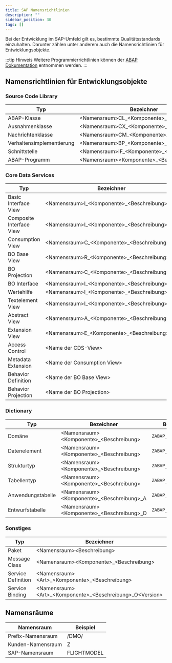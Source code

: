 ```yaml
---
title: SAP Namensrichtlinien
description: ""
sidebar_position: 30
tags: []
---
```


Bei der Entwicklung im SAP-Umfeld gilt es, bestimmte Qualitätsstandards einzuhalten. Darunter zählen unter anderem auch die Namensrichtlinien für Entwicklungsobjekte.

:::tip Hinweis
Weitere Programmierrichtlinien können der [ABAP Dokumentation](https://help.sap.com/doc/abapdocu_latest_index_htm/latest/en-US/index.htm?file=abennaming_gdl.htm) entnommen werden.
:::

## Namensrichtlinien für Entwicklungsobjekte

### Source Code Library

| Typ                       | Bezeichner                                      | Beispiel                |
| ------------------------- | ----------------------------------------------- | ----------------------- |
| ABAP-Klasse               | <Namensraum\>CL\_<Komponente\>\_<Beschreibung\> | `ZCL_ABAP_FLIGHT`       |
| Ausnahmenklasse           | <Namensraum\>CX\_<Komponente\>\_<Beschreibung\> | `ZCX_ABAP_INVALID_TYPE` |
| Nachrichtenklasse         | <Namensraum\>CM\_<Komponente\>\_<Beschreibung\> | `ZCM_ABAP_FLIGHT`       |
| Verhaltensimplementierung | <Namensraum\>BP\_<Komponente\>\_<Beschreibung\> | `ZBP_ABAP_FLIGHT`       |
| Schnittstelle             | <Namensraum\>IF\_<Komponente\>\_<Beschreibung\> | `ZIF_ABAP_PARTNER`      |
| ABAP-Programm             | <Namensraum\><Komponente\>\_<Beschreibung\>     | `ZABAP_DEMO`            |

### Core Data Services

| Typ                      | Bezeichner                                         | Beispiel                       |
| ------------------------ | -------------------------------------------------- | ------------------------------ |
| Basic Interface View     | <Namensraum\>I\_<Komponente\>\_<Beschreibung\>     | `ZI_ABAP_Flight`               |
| Composite Interface View | <Namensraum\>I\_<Komponente\>\_<Beschreibung\>     | `ZI_ABAP_FlightWithConnection` |
| Consumption View         | <Namensraum\>C\_<Komponente\>\_<Beschreibung\>     | `ZC_ABAP_Flight`               |
| BO Base View             | <Namensraum\>R\_<Komponente\>\_<Beschreibung\>TP   | `ZI_ABAP_FlightTP`             |
| BO Projection            | <Namensraum\>C\_<Komponente\>\_<Beschreibung\>TP   | `ZC_ABAP_FlightTP`             |
| BO Interface             | <Namensraum\>I\_<Komponente\>\_<Beschreibung\>TP   | `ZI_ABAP_FlightTP`             |
| Wertehilfe               | <Namensraum\>I\_<Komponente\>\_<Beschreibung\>VH   | `ZI_ABAP_AirportVH`            |
| Textelement View         | <Namensraum\>I\_<Komponente\>\_<Beschreibung\>Text | `ZI_ABAP_AirportText`          |
| Abstract View            | <Namensraum\>A\_<Komponente\>\_<Beschreibung\>     | `ZA_ABAP_Flight`               |
| Extension View           | <Namensraum\>E\_<Komponente\>\_<Beschreibung\>     | `ZE_ABAP_Flight`               |
| Access Control           | <Name der CDS-View\>                               | `ZC_ABAP_FLIGHT`               |
| Metadata Extension       | <Name der Consumption View\>                       | `ZC_ABAP_FLIGHT`               |
| Behavior Definition      | <Name der BO Base View\>                           | `ZI_ABAP_FLIGHTTP`             |
| Behavior Projection      | <Name der BO Projection\>                          | `ZC_ABAP_FLIGHTTP`             |

### Dictionary

| Typ               | Bezeichner                                     | Beispiel           |
| ----------------- | ---------------------------------------------- | ------------------ |
| Domäne            | <Namensraum\><Komponente\>\_<Beschreibung\>    | `ZABAP_CHAR3`      |
| Datenelement      | <Namensraum\><Komponente\>\_<Beschreibung\>    | `ZABAP_CARRIER_ID` |
| Strukturtyp       | <Namensraum\><Komponente\>\_<Beschreibung\>    | `ZABAP_FLIGHT`     |
| Tabellentyp       | <Namensraum\><Komponente\>\_<Beschreibung\>    | `ZABAP_FLIGHTS`    |
| Anwendungstabelle | <Namensraum\><Komponente\>\_<Beschreibung\>\_A | `ZABAP_FLIGHT_A`   |
| Entwurfstabelle   | <Namensraum\><Komponente\>\_<Beschreibung\>\_D | `ZABAP_FLIGHT_D`   |

### Sonstiges

| Typ                | Bezeichner                                                       | Beispiel             |
| ------------------ | ---------------------------------------------------------------- | -------------------- |
| Paket              | <Namensraum\><Beschreibung\>                                     | `ZABAP`              |
| Message Class      | <Namensraum\><Komponente\>\_<Beschreibung\>                      | `ZABAP_FLIGHT`       |
| Service Definition | <Namensraum\><Art\>\_<Komponente\>\_<Beschreibung\>              | `ZUI_ABAP_FLIGHT`    |
| Service Binding    | <Namensraum\><Art\>\_<Komponente\>\_<Beschreibung\>\_O<Version\> | `ZUI_ABAP_FLIGHT_O4` |

## Namensräume

| Namensraum        | Beispiel    |
| ----------------- | ----------- |
| Prefix-Namensraum | /DMO/       |
| Kunden-Namensraum | Z           |
| SAP-Namensraum    | FLIGHTMODEL |
